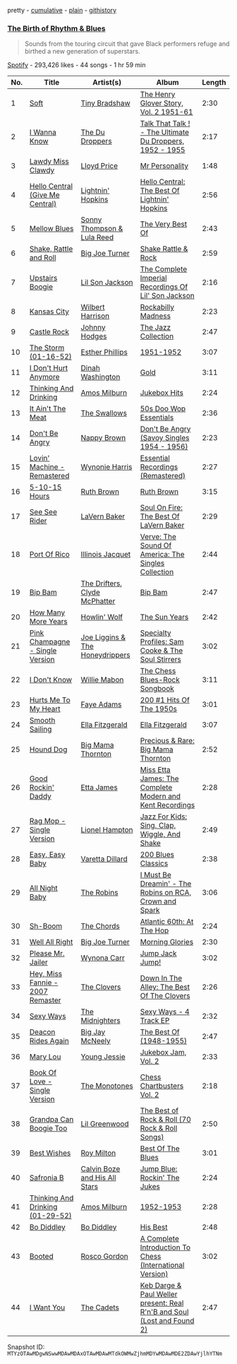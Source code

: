 pretty - [cumulative](/playlists/cumulative/37i9dQZF1DXaOWYud3Cg4V.md) - [plain](/playlists/plain/37i9dQZF1DXaOWYud3Cg4V) - [githistory](https://github.githistory.xyz/mackorone/spotify-playlist-archive/blob/main/playlists/plain/37i9dQZF1DXaOWYud3Cg4V)

### [The Birth of Rhythm & Blues](https://open.spotify.com/playlist/37i9dQZF1DXaOWYud3Cg4V)

> Sounds from the touring circuit that gave Black performers refuge and birthed a new generation of superstars.

[Spotify](https://open.spotify.com/user/spotify) - 293,426 likes - 44 songs - 1 hr 59 min

| No. | Title | Artist(s) | Album | Length |
|---|---|---|---|---|
| 1 | [Soft](https://open.spotify.com/track/442GUiZkEs0Ve67zeJtj63) | [Tiny Bradshaw](https://open.spotify.com/artist/70sHURBVOq2rwWkmBpDxYa) | [The Henry Glover Story, Vol\. 2 1951\-61](https://open.spotify.com/album/4yRpDp9Cbpkm3WyLL3SeEC) | 2:30 |
| 2 | [I Wanna Know](https://open.spotify.com/track/07bPF2bFTEH4lupTGZ75Mg) | [The Du Droppers](https://open.spotify.com/artist/409qREwneDD43Jr4dvzsB3) | [Talk That Talk ! \- The Ultimate Du Droppers, 1952 \- 1955](https://open.spotify.com/album/0timaJbtSxIvGuY4Su0iBG) | 2:17 |
| 3 | [Lawdy Miss Clawdy](https://open.spotify.com/track/7KfvtCQWRgFe83LT8qDPJe) | [Lloyd Price](https://open.spotify.com/artist/3iOE5ItEv5xr9fmKi7GNh2) | [Mr Personality](https://open.spotify.com/album/31zYrDzjDvnwd8G1icD0Ki) | 1:48 |
| 4 | [Hello Central \(Give Me Central\)](https://open.spotify.com/track/6uCGkaWz4Vn4MwYYsZMiYw) | [Lightnin' Hopkins](https://open.spotify.com/artist/6EZzVXM2uDRPmnHWq9yPDE) | [Hello Central: The Best Of Lightnin' Hopkins](https://open.spotify.com/album/3Jxv6BjL6Uzh1c06KbgkgY) | 2:56 |
| 5 | [Mellow Blues](https://open.spotify.com/track/3nMVDBVk9TF9JUUQFmgDFa) | [Sonny Thompson & Lula Reed](https://open.spotify.com/artist/2fmQwLfdowskywLBhgpqoT) | [The Very Best Of](https://open.spotify.com/album/33S3CxWxHd53RjpZrKyScP) | 2:43 |
| 6 | [Shake, Rattle and Roll](https://open.spotify.com/track/7aLoa1F3EoM8AeC6Ao1RKz) | [Big Joe Turner](https://open.spotify.com/artist/1DTgcOxytJHD8p17mhSgd7) | [Shake Rattle & Rock](https://open.spotify.com/album/3srwW4zf3HJcOItxUokJgI) | 2:59 |
| 7 | [Upstairs Boogie](https://open.spotify.com/track/3ls73k7OYdZByqr065gZS9) | [Lil Son Jackson](https://open.spotify.com/artist/4KfB5Ki4g9PuVqwFuckn0L) | [The Complete Imperial Recordings Of Lil' Son Jackson](https://open.spotify.com/album/3ZOXOkucWOW0uoqrjU9tJu) | 2:16 |
| 8 | [Kansas City](https://open.spotify.com/track/6vLxsT7uxTqf51qazpvu3A) | [Wilbert Harrison](https://open.spotify.com/artist/7rETVFaF9VOFPmmzsY3kO6) | [Rockabilly Madness](https://open.spotify.com/album/5SRyt95sj6LcHRCNhRlXhF) | 2:23 |
| 9 | [Castle Rock](https://open.spotify.com/track/0A6W5ksyw31Uwdu6YInvPy) | [Johnny Hodges](https://open.spotify.com/artist/7lRFrrINQTY35g8hq0kXY5) | [The Jazz Collection](https://open.spotify.com/album/6hAzcYkjNrbGsgE2eAo4a5) | 2:47 |
| 10 | [The Storm \(01\-16\-52\)](https://open.spotify.com/track/5ulCLAV5XwfdzrQj53xDyT) | [Esther Phillips](https://open.spotify.com/artist/0WZ7IgzdjPvwFdjDjjuZm7) | [1951\-1952](https://open.spotify.com/album/6AaRMC4imsC881iTr1DCX2) | 3:07 |
| 11 | [I Don't Hurt Anymore](https://open.spotify.com/track/0fw0iU8Oc8mCLN9hYYT8eA) | [Dinah Washington](https://open.spotify.com/artist/32LHRiof0sa4taYew9i3Fa) | [Gold](https://open.spotify.com/album/5RDZpiJYGaM5ktJEpaEty2) | 3:11 |
| 12 | [Thinking And Drinking](https://open.spotify.com/track/6KktPomjQeiYgqHsuPLS3w) | [Amos Milburn](https://open.spotify.com/artist/3uZRvkqeNHKLMFQrJBaUCX) | [Jukebox Hits](https://open.spotify.com/album/4eQbk2eFgUNhfZlArRstL7) | 2:24 |
| 13 | [It Ain't The Meat](https://open.spotify.com/track/6ksbzIfJqlE7gYNpp0oTAt) | [The Swallows](https://open.spotify.com/artist/2KL7KDeEPo4rOiM94NaWrq) | [50s Doo Wop Essentials](https://open.spotify.com/album/67NE2IGbCwGitaN13dQMsC) | 2:36 |
| 14 | [Don't Be Angry](https://open.spotify.com/track/5MfowyYHLLz0gh0DowWVhp) | [Nappy Brown](https://open.spotify.com/artist/7oR6vQt8KT2ZWUpC65jTha) | [Don't Be Angry \(Savoy Singles 1954 \- 1956\)](https://open.spotify.com/album/10E9oPkpm7TJ3227PFbl9u) | 2:23 |
| 15 | [Lovin' Machine \- Remastered](https://open.spotify.com/track/78qg91r1MLlt4UvingYV6A) | [Wynonie Harris](https://open.spotify.com/artist/4Imc3wiT22cuynvQNpXcVn) | [Essential Recordings \(Remastered\)](https://open.spotify.com/album/7gOzA7Kxsz3ZBWqN0ZVKX6) | 2:27 |
| 16 | [5\-10\-15 Hours](https://open.spotify.com/track/0w20j6tOA22U8Q8brOysGK) | [Ruth Brown](https://open.spotify.com/artist/4EYVgfZJ8wKXWmIvCx3gOY) | [Ruth Brown](https://open.spotify.com/album/1k5uQeczqciJ3kOcETQvAI) | 3:15 |
| 17 | [See See Rider](https://open.spotify.com/track/0HsYttDxOv3neiw3L0wimY) | [LaVern Baker](https://open.spotify.com/artist/0V6zo2mJw9FdwWLClKC9yw) | [Soul On Fire: The Best Of LaVern Baker](https://open.spotify.com/album/656bjmiiDmAKjaC9U5HXbh) | 2:29 |
| 18 | [Port Of Rico](https://open.spotify.com/track/1sosNXybNRxp2wSzc5Dxg4) | [Illinois Jacquet](https://open.spotify.com/artist/6HzzZqLS76PGbKaw6dIMHZ) | [Verve: The Sound Of America: The Singles Collection](https://open.spotify.com/album/0nQJ2qTc9ZOz5eTpJ1KFqT) | 2:44 |
| 19 | [Bip Bam](https://open.spotify.com/track/3sWg8GcNZw9Fpl8hTZZnMk) | [The Drifters](https://open.spotify.com/artist/1FqqOl9itIUpXr4jZPIVoT), [Clyde McPhatter](https://open.spotify.com/artist/4WL6MC4jDW7w7K9hfc4MVS) | [Bip Bam](https://open.spotify.com/album/0DFd3Ibq9jxsbf6IErbbSh) | 2:47 |
| 20 | [How Many More Years](https://open.spotify.com/track/2E7v7z3kTTt16LlnI8bliJ) | [Howlin' Wolf](https://open.spotify.com/artist/0Wxy5Qka8BN9crcFkiAxSR) | [The Sun Years](https://open.spotify.com/album/4ZHtFUQnmNodE0BfEnkiVq) | 2:42 |
| 21 | [Pink Champagne \- Single Version](https://open.spotify.com/track/2njf0L6mSpf6BN1fEh0t6K) | [Joe Liggins & The Honeydrippers](https://open.spotify.com/artist/61zdmia3oH5vUieNIqI7iI) | [Specialty Profiles: Sam Cooke & The Soul Stirrers](https://open.spotify.com/album/6Y0ZHWrPCzTPtNg9GM6CeJ) | 3:02 |
| 22 | [I Don't Know](https://open.spotify.com/track/4QIMnzXSrDuyyS2fyRXUDK) | [Willie Mabon](https://open.spotify.com/artist/7rmHrwuyVuFNIvikHchsQn) | [The Chess Blues\-Rock Songbook](https://open.spotify.com/album/4IMf3vkYqNxCQswnMECYWI) | 3:11 |
| 23 | [Hurts Me To My Heart](https://open.spotify.com/track/0cZts69Rhqc9SWKkhFDuAN) | [Faye Adams](https://open.spotify.com/artist/1bx4W3T0zPKzmsrRTvquWV) | [200 \#1 Hits Of The 1950s](https://open.spotify.com/album/3XZxijbeZzbMkXwr85v85x) | 3:01 |
| 24 | [Smooth Sailing](https://open.spotify.com/track/72bmhWmIt5ddPl8xf89u03) | [Ella Fitzgerald](https://open.spotify.com/artist/5V0MlUE1Bft0mbLlND7FJz) | [Ella Fitzgerald](https://open.spotify.com/album/6gjATHaUJqGV4YfRH32dmE) | 3:07 |
| 25 | [Hound Dog](https://open.spotify.com/track/6ET5yCqDaaPJP6w7rvy1uM) | [Big Mama Thornton](https://open.spotify.com/artist/6bR0cgMtkCVpm0I5yrDNzO) | [Precious & Rare: Big Mama Thornton](https://open.spotify.com/album/2pOwJN6EjTB2vKLIIcmXXV) | 2:52 |
| 26 | [Good Rockin' Daddy](https://open.spotify.com/track/5g4L7ATX8BWrAkx7OVzFSW) | [Etta James](https://open.spotify.com/artist/0iOVhN3tnSvgDbcg25JoJb) | [Miss Etta James: The Complete Modern and Kent Recordings](https://open.spotify.com/album/1TRj5Eec9zWIoEhGAjbtHc) | 2:28 |
| 27 | [Rag Mop \- Single Version](https://open.spotify.com/track/57xDXZvNTiWSTEb3sr9qRX) | [Lionel Hampton](https://open.spotify.com/artist/2PjgZkwAEk7UTin4jP6HLP) | [Jazz For Kids: Sing, Clap, Wiggle, And Shake](https://open.spotify.com/album/6nh3xMKEUgHbr7XqmN9hpQ) | 2:49 |
| 28 | [Easy, Easy Baby](https://open.spotify.com/track/0LHm5gwrmBDgtl9tRJplTv) | [Varetta Dillard](https://open.spotify.com/artist/39AMDMPl2TPIIylBZX8P3O) | [200 Blues Classics](https://open.spotify.com/album/4yZtQuvtjKFhtf3w9hPd28) | 2:38 |
| 29 | [All Night Baby](https://open.spotify.com/track/0723z2uKUI9KucE7KnRqbv) | [The Robins](https://open.spotify.com/artist/0mxCHSMJZHtDuNRFdPiNRX) | [I Must Be Dreamin' \- The Robins on RCA, Crown and Spark](https://open.spotify.com/album/6jqzPkAE5ZFXu4NnN9iqyI) | 3:06 |
| 30 | [Sh\-Boom](https://open.spotify.com/track/5TiUTAPurormiQX9gE0CAQ) | [The Chords](https://open.spotify.com/artist/3xXSg1WJPGJuNjQV0REAzk) | [Atlantic 60th: At The Hop](https://open.spotify.com/album/6LFNpN228ffJyxBHQx1a9H) | 2:24 |
| 31 | [Well All Right](https://open.spotify.com/track/7K2Qhl2hVFTOvtWkPauNev) | [Big Joe Turner](https://open.spotify.com/artist/1DTgcOxytJHD8p17mhSgd7) | [Morning Glories](https://open.spotify.com/album/6HQJjrfeZOFObOtHD1XeVo) | 2:30 |
| 32 | [Please Mr\. Jailer](https://open.spotify.com/track/26HKyKKbVrfbEgeR4dDsea) | [Wynona Carr](https://open.spotify.com/artist/0v6JkAzkEJ6lCw6hAVs5VP) | [Jump Jack Jump!](https://open.spotify.com/album/7xAQpANaShSbcAUfPs39ci) | 3:02 |
| 33 | [Hey, Miss Fannie \- 2007 Remaster](https://open.spotify.com/track/0TVLbglfKuQ5WtAFFa06HI) | [The Clovers](https://open.spotify.com/artist/0ckkj0a9CvIJr4h84B0OlN) | [Down In The Alley: The Best Of The Clovers](https://open.spotify.com/album/39FLNjOqur5u3WbvsoFg6S) | 2:26 |
| 34 | [Sexy Ways](https://open.spotify.com/track/2rPldGkXgTyfehH8uRss0k) | [The Midnighters](https://open.spotify.com/artist/5IMmgN6diakOaeFp8ydvDu) | [Sexy Ways \- 4 Track EP](https://open.spotify.com/album/0YTiWX0LrfxXDfyBJnW5E3) | 2:32 |
| 35 | [Deacon Rides Again](https://open.spotify.com/track/6VT0pyPchEgvAQeCfMVB2m) | [Big Jay McNeely](https://open.spotify.com/artist/5K3FOIJ4gEZlPaJJpqaXmm) | [The Best Of \(1948\-1955\)](https://open.spotify.com/album/4hPy6XBw8d7WtgDA3WKwUf) | 2:47 |
| 36 | [Mary Lou](https://open.spotify.com/track/3SiFaqEUZf3gg2hRR5tzHM) | [Young Jessie](https://open.spotify.com/artist/1sTrSq571Q88nMlONdgtth) | [Jukebox Jam, Vol\. 2](https://open.spotify.com/album/7Mh4VDo07r5RQlAMz1r0qH) | 2:33 |
| 37 | [Book Of Love \- Single Version](https://open.spotify.com/track/6kIYy84YuKk2dwAZbYJjrG) | [The Monotones](https://open.spotify.com/artist/39aV9if9R4QuPZxrJsxc9a) | [Chess Chartbusters Vol\. 2](https://open.spotify.com/album/1dETsddr8HxqJcUOpMcMg4) | 2:18 |
| 38 | [Grandpa Can Boogie Too](https://open.spotify.com/track/0312NazIYCEgasJZ4CYNLA) | [Lil Greenwood](https://open.spotify.com/artist/1RHzjHTL6ssV7dQPZ4HoYB) | [The Best of Rock & Roll \(70 Rock & Roll Songs\)](https://open.spotify.com/album/09WyLrdpTp3FascZgBzC4y) | 2:50 |
| 39 | [Best Wishes](https://open.spotify.com/track/6fG9YAjxpQXbUyz4tENFzN) | [Roy Milton](https://open.spotify.com/artist/02tMtF5FVucqAJW2TQB9ig) | [Best Of The Blues](https://open.spotify.com/album/7krDrZMLilqYK5ieEVOrpl) | 3:01 |
| 40 | [Safronia B](https://open.spotify.com/track/27kwBNU1VWNRPjFxvz8EOt) | [Calvin Boze and His All Stars](https://open.spotify.com/artist/4eoLuYkFKv9tETDJoVMgQM) | [Jump Blue: Rockin' The Jukes](https://open.spotify.com/album/5IYJY3LB4L1HDrgaA895kk) | 2:24 |
| 41 | [Thinking And Drinking \(01\-29\-52\)](https://open.spotify.com/track/10FoStwmmD0uZGiBetLIQk) | [Amos Milburn](https://open.spotify.com/artist/3uZRvkqeNHKLMFQrJBaUCX) | [1952\-1953](https://open.spotify.com/album/1kmP9ByMhUkX8pTfdifHSS) | 2:28 |
| 42 | [Bo Diddley](https://open.spotify.com/track/1RB0enoqsqHElR3Pag8pzU) | [Bo Diddley](https://open.spotify.com/artist/2bmixwMZXlkl2sbIbOfviq) | [His Best](https://open.spotify.com/album/10zuf7RQluaQGrbrXtU4nW) | 2:48 |
| 43 | [Booted](https://open.spotify.com/track/78GAfIYfFDN22ezrrRWiAE) | [Rosco Gordon](https://open.spotify.com/artist/35SkZMI5CPiCude4FW45O9) | [A Complete Introduction To Chess \(International Version\)](https://open.spotify.com/album/7hPlKsSeUcWkEIeFgEaPdH) | 3:02 |
| 44 | [I Want You](https://open.spotify.com/track/3XCacqicxcELH6GQBg02vR) | [The Cadets](https://open.spotify.com/artist/6kGIQDvdaEyZBA3aUyRHIO) | [Keb Darge & Paul Weller present: Real R'n'B and Soul \(Lost and Found 2\)](https://open.spotify.com/album/6nW8cuCNiU2ZwpHe0u6Wuv) | 2:47 |

Snapshot ID: `MTYzOTAwMDgwNSwwMDAwMDAxOTAwMDAwMTdkOWMwZjhmMDYwMDAwMDE2ZDAwYjlhYTNm`

